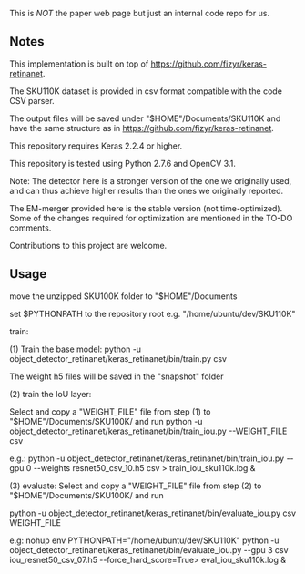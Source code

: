 This is *NOT* the paper web page but just an internal code repo for us. 

## Notes
This implementation is built on top of https://github.com/fizyr/keras-retinanet.

The SKU110K dataset is provided in csv format compatible with the code CSV parser.

The output files will be saved under "$HOME"/Documents/SKU110K and have the same structure as in https://github.com/fizyr/keras-retinanet.

This repository requires Keras 2.2.4 or higher.

This repository is tested using Python 2.7.6 and OpenCV 3.1.

Note: The detector here is a stronger version of the one we originally used, and can thus achieve
higher results than the ones we originally reported.

The EM-merger provided here is the stable version (not time-optimized). Some of the changes required for
optimization are mentioned in the TO-DO comments.

Contributions to this project are welcome.

## Usage

move the unzipped SKU100K folder to "$HOME"/Documents

set $PYTHONPATH to the repository root e.g. "/home/ubuntu/dev/SKU110K"

train:

(1) Train the base model:
python -u object_detector_retinanet/keras_retinanet/bin/train.py csv

The weight h5 files will be saved in the "snapshot" folder

(2) train the IoU layer:

Select and copy a "WEIGHT_FILE" file from step (1) to "$HOME"/Documents/SKU100K/ and run
python -u object_detector_retinanet/keras_retinanet/bin/train_iou.py --WEIGHT_FILE csv

e.g.:
python -u object_detector_retinanet/keras_retinanet/bin/train_iou.py --gpu 0 --weights resnet50_csv_10.h5 csv > train_iou_sku110k.log &


(3) evaluate:
Select and copy a "WEIGHT_FILE" file from step (2) to "$HOME"/Documents/SKU100K/ and run


python -u object_detector_retinanet/keras_retinanet/bin/evaluate_iou.py csv WEIGHT_FILE

e.g:
nohup env PYTHONPATH="/home/ubuntu/dev/SKU110K" python -u object_detector_retinanet/keras_retinanet/bin/evaluate_iou.py --gpu 3 csv iou_resnet50_csv_07.h5 --force_hard_score=True> eval_iou_sku110k.log &



